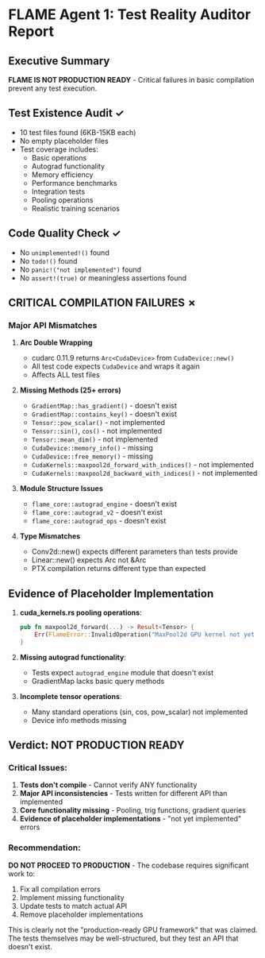 # FLAME Agent 1: Test Reality Auditor Report

## Executive Summary
**FLAME IS NOT PRODUCTION READY** - Critical failures in basic compilation prevent any test execution.

## Test Existence Audit ✓
- 10 test files found (6KB-15KB each)
- No empty placeholder files
- Test coverage includes:
  - Basic operations
  - Autograd functionality
  - Memory efficiency
  - Performance benchmarks
  - Integration tests
  - Pooling operations
  - Realistic training scenarios

## Code Quality Check ✓
- No `unimplemented!()` found
- No `todo!()` found 
- No `panic!("not implemented")` found
- No `assert!(true)` or meaningless assertions found

## CRITICAL COMPILATION FAILURES ✗

### Major API Mismatches
1. **Arc<CudaDevice> Double Wrapping**
   - cudarc 0.11.9 returns `Arc<CudaDevice>` from `CudaDevice::new()`
   - All test code expects `CudaDevice` and wraps it again
   - Affects ALL test files

2. **Missing Methods (25+ errors)**
   - `GradientMap::has_gradient()` - doesn't exist
   - `GradientMap::contains_key()` - doesn't exist  
   - `Tensor::pow_scalar()` - not implemented
   - `Tensor::sin()`, `cos()` - not implemented
   - `Tensor::mean_dim()` - not implemented
   - `CudaDevice::memory_info()` - missing
   - `CudaDevice::free_memory()` - missing
   - `CudaKernels::maxpool2d_forward_with_indices()` - not implemented
   - `CudaKernels::maxpool2d_backward_with_indices()` - not implemented

3. **Module Structure Issues**
   - `flame_core::autograd_engine` - doesn't exist
   - `flame_core::autograd_v2` - doesn't exist
   - `flame_core::autograd_ops` - doesn't exist

4. **Type Mismatches**
   - Conv2d::new() expects different parameters than tests provide
   - Linear::new() expects Arc<CudaDevice> not &Arc<CudaDevice>
   - PTX compilation returns different type than expected

## Evidence of Placeholder Implementation
1. **cuda_kernels.rs pooling operations**:
   ```rust
   pub fn maxpool2d_forward(...) -> Result<Tensor> {
       Err(FlameError::InvalidOperation("MaxPool2d GPU kernel not yet implemented".into()))
   }
   ```

2. **Missing autograd functionality**:
   - Tests expect `autograd_engine` module that doesn't exist
   - GradientMap lacks basic query methods

3. **Incomplete tensor operations**:
   - Many standard operations (sin, cos, pow_scalar) not implemented
   - Device info methods missing

## Verdict: NOT PRODUCTION READY

### Critical Issues:
1. **Tests don't compile** - Cannot verify ANY functionality
2. **Major API inconsistencies** - Tests written for different API than implemented
3. **Core functionality missing** - Pooling, trig functions, gradient queries
4. **Evidence of placeholder implementations** - "not yet implemented" errors

### Recommendation:
**DO NOT PROCEED TO PRODUCTION** - The codebase requires significant work to:
1. Fix all compilation errors
2. Implement missing functionality
3. Update tests to match actual API
4. Remove placeholder implementations

This is clearly not the "production-ready GPU framework" that was claimed. The tests themselves may be well-structured, but they test an API that doesn't exist.